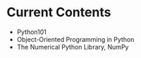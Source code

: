 # Current Contents
- Python101
- Object-Oriented Programming in Python
- The Numerical Python Library, NumPy
